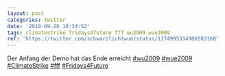 ```yaml
---
layout: post
categories: twitter
date: '2019-09-20 10:34:52'
tags: climatestrike fridays4future fff wu2009 wue2009
ref: 'https://twitter.com/schwarzlichtwue/status/1174995334906503168'
---
```

Der Anfang der Demo hat das Ende erreicht [#wu2009](/t/wu2009) [#wue2009](/t/wue2009) [#ClimateStrike](/t/climatestrike) [#fff](/t/fff) [#Fridays4Future](/t/fridays4future)